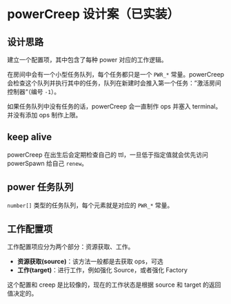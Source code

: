 # powerCreep 设计案（已实装）

## 设计思路

建立一个配置项，其中包含了每种 power 对应的工作逻辑。

在房间中会有一个小型任务队列，每个任务都只是一个 `PWR_*` 常量。powerCreep 会检查这个队列并执行其中的任务，队列在新建时会推入第一个任务：”激活房间控制器“（编号 `-1`）。

如果任务队列中没有任务的话，powerCreep 会一直制作 ops 并塞入 terminal。并没有添加 ops 制作上限。

## keep alive

powerCreep 在出生后会定期检查自己的 ttl，一旦低于指定值就会优先访问 powerSpawn 给自己 `renew`。

## power 任务队列

`number[]` 类型的任务队列，每个元素就是对应的 `PWR_*` 常量。

## 工作配置项

工作配置项应分为两个部分：资源获取、工作。

- **资源获取(source)**：该方法一般都是去获取 ops，可选
- **工作(target)**：进行工作，例如强化 Source，或者强化 Factory

这个配置和 creep 是比较像的，现在的工作状态是根据 source 和 target 的返回值决定的。